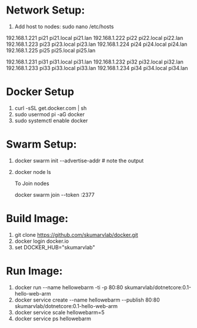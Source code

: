# Network Setup:

1. Add host to nodes: sudo nano /etc/hosts

192.168.1.221 pi21 pi21.local pi21.lan
192.168.1.222 pi22 pi22.local pi22.lan
192.168.1.223 pi23 pi23.local pi23.lan
192.168.1.224 pi24 pi24.local pi24.lan
192.168.1.225 pi25 pi25.local pi25.lan

192.168.1.231 pi31 pi31.local pi31.lan
192.168.1.232 pi32 pi32.local pi32.lan
192.168.1.233 pi33 pi33.local pi33.lan
192.168.1.234 pi34 pi34.local pi34.lan


# Docker Setup

1. curl -sSL get.docker.com | sh 
2. sudo usermod pi -aG docker
3. sudo systemctl enable docker

# Swarm Setup:

1. docker swarm init --advertise-addr <IPAddress> 	# note the output
2. docker node ls

	To Join nodes

	docker swarm join --token <token> <IPAddress>:2377



# Build Image:

1. git clone https://github.com/skumarvlab/docker.git
2. docker login docker.io
3. set DOCKER_HUB="skumarvlab"


# Run Image:

1. docker run  --name hellowebarm -ti -p 80:80 skumarvlab/dotnetcore:0.1-hello-web-arm
2. docker service  create --name hellowebarm --publish 80:80 skumarvlab/dotnetcore:0.1-hello-web-arm
3. docker service scale hellowebarm=5
4. docker service ps hellowebarm
